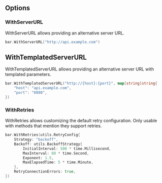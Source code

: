 ## Options

### WithServerURL

WithServerURL allows providing an alternative server URL.

```go
bar.WithServerURL("http://api.example.com")
```

## WithTemplatedServerURL

WithTemplatedServerURL allows providing an alternative server URL with templated parameters.

```go
bar.WithTemplatedServerURL("http://{host}:{port}", map[string]string{
    "host": "api.example.com",
    "port": "8080",
})
```

### WithRetries

WithRetries allows customizing the default retry configuration. Only usable with methods that mention they support retries.

```go
bar.WithRetries(utils.RetryConfig{
    Strategy: "backoff",
    Backoff: utils.BackoffStrategy{
        InitialInterval: 500 * time.Millisecond,
        MaxInterval: 60 * time.Second,
        Exponent: 1.5,
        MaxElapsedTime: 5 * time.Minute,
    },
    RetryConnectionErrors: true,
})
```